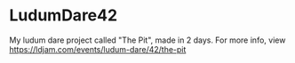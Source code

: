 # LudumDare42
My ludum dare project called "The Pit", made in 2 days. For more info, view https://ldjam.com/events/ludum-dare/42/the-pit
